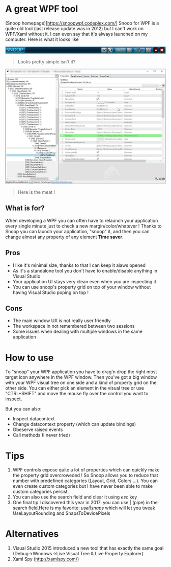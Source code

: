 ---
---
# A great WPF tool
(Snoop homepage)[https://snoopwpf.codeplex.com/]
Snoop for WPF is a quite old tool (last release update was in 2012) but I can't work on WPF/Xaml without it. I can even say that it's always launched on my computer.
Here is what it looks like

![Snoop](/images/snoop.jpg)
> Looks pretty simple isn't it? 

![Snoop2](/images/snoop2.jpg)
> Here is the meat !

## What is for?
When developing a WPF you can often have to relaunch your application every single minute just to check a new margin/color/whatever !
Thanks to Snoop you can launch your application, "snoop" it, and then you can change almost any property of any element **Time saver**.

## Pros
- I like it's minimal size, thanks to that I can keep it alaws opened
- As it's a standalone tool you don't have to enable/disable anything in Visual Studio
- Your application UI stays very clean even when you are inspecting it
- You can use snoop's property grid on top of your window without having Visual Studio poping on top !

## Cons
- The main window UX is not really user friendly
- The workspace in not remembered between two sessions
- Some issues when dealing with multiple windows in the same application

# How to use
To "snoop" your WPF application you have to drag'n drop the right most target icon anywhere in the WPF window.
Then you've got a big window with your WPF visual tree on one side and a kind of property grid on the other side.
You can either pick an element in the visual tree or use "CTRL+SHIFT" and move the mouse fly over the control you want to inspect.

But you can also:
- Inspect datacontext
- Change datacontext property (which can update bindings)
- Obeserve raised events
- Call methods (I never tried)

# Tips
1. WPF controls expose quite a lot of properties which can quickly make the property grid overcroweded ! So Snoop allows you to reduce that number with predefined categories (Layout, Grid, Colors ...). You can even create custom categories but I have never been able to make custom categories persist.
2. You can also use the search field and clear it using *esc* key
3. One final tip I discovered this year in 2017: you can use | (pipe) in the search field.Here is my favorite: *usel|snaps* which will let you tweak UseLayoutRounding and SnapsToDevicePixels

# Alternatives
1. Visual Studio 2015 introduced a new tool that has exactly the same goal (Debug->Windows->Live Visual Tree & Live Property Explorer)
2. Xaml Spy (http://xamlspy.com/)


